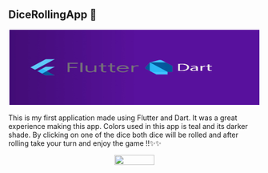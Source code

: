## DiceRollingApp 🎲

<div align="center"><img height="150" width="500" src="https://raw.githubusercontent.com/sanchitpasricha/flutterLearning/main/DiceRollingApp-main/flutter-DART.jpg"></div>


This is my first application made using Flutter and Dart. It was a great experience making this app. Colors used in this app is teal and its darker shade. By clicking on one of the dice both dice will be rolled and after rolling take your turn and enjoy the game !!✨✨


<div align="center"><img height="40%" width="40%" src="https://raw.githubusercontent.com/sanchitpasricha/DiceRollingApp/main/My%20Video1.gif"></div>
